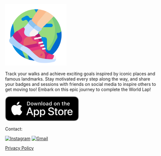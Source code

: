 <img src="./icon.png" width="200em"/>

Track your walks and achieve exciting goals inspired by iconic places and famous landmarks. Stay motivated every step along the way, and share your badges and sessions with friends on social media to inspire others to get moving too! Embark on this epic journey to complete the World Lap!

[![](download-on-app-store.svg)](https://apps.apple.com/us/app/world-lap/id6743030714)

Contact:

[![Instagram](https://img.shields.io/badge/Instagram-%23E4405F.svg?style=for-the-badge&logo=Instagram&logoColor=white)](https://www.instagram.com/worldlap.app/)
[![Gmail](https://img.shields.io/badge/Gmail-D14836?style=for-the-badge&logo=gmail&logoColor=white)](https://mailhide.io/e/nYgzwzQY)

[Privacy Policy](/privacy-policy)
